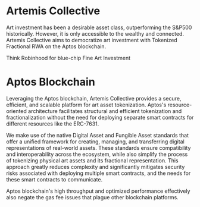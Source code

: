 # Artemis Collective

Art investment has been a desirable asset class, outperforming the S&P500 historically. However, it is only accessible
to the wealthy and connected. Artemis Collective aims to democratize art investment with Tokenized Fractional RWA on the
Aptos blockchain.

Think Robinhood for blue-chip Fine Art Investment

# Aptos Blockchain

Leveraging the Aptos blockchain, Artemis Collective provides a secure, efficient, and scalable platform for art asset
tokenization. Aptos's resource-oriented architecture facilitates structural and efficient tokenization and
fractionalization without the need for deploying separate smart contracts for different resources like the ERC-7631.

We make use of the native Digital Asset and Fungible Asset standards that offer a unified framework for creating,
managing, and transferring digital representations of real-world assets. These standards ensure compatibility and
interoperability across the ecosystem, while also simplify the process of tokenizing physical art assets and its
fractional representation. This approach greatly reduces complexity and significantly mitigates security risks associated with deploying multiple
smart contracts, and the needs for these smart contracts to communicate.

Aptos blockchain's high throughput and optimized performance effectively also negate the gas fee issues that plague other
blockchain platforms.
